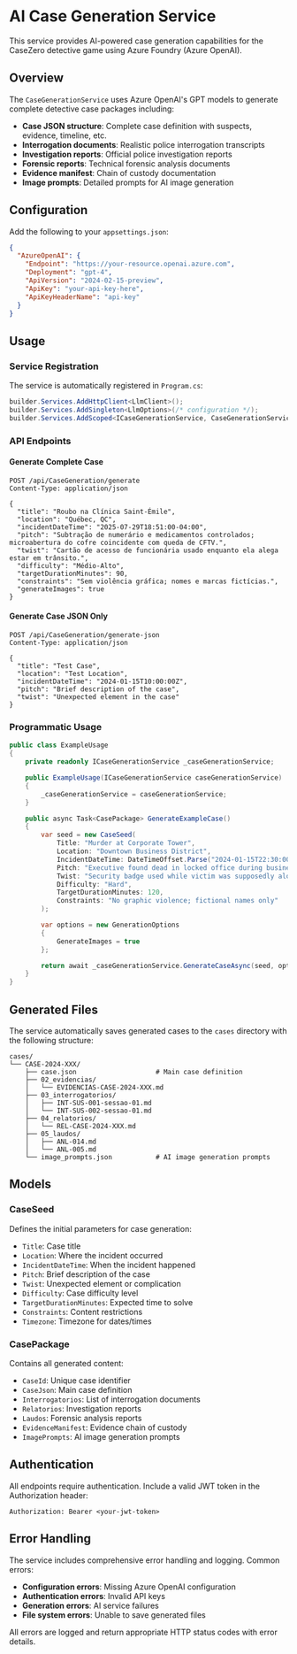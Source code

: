 # AI Case Generation Service

This service provides AI-powered case generation capabilities for the CaseZero detective game using Azure Foundry (Azure OpenAI).

## Overview

The `CaseGenerationService` uses Azure OpenAI's GPT models to generate complete detective case packages including:

- **Case JSON structure**: Complete case definition with suspects, evidence, timeline, etc.
- **Interrogation documents**: Realistic police interrogation transcripts
- **Investigation reports**: Official police investigation reports
- **Forensic reports**: Technical forensic analysis documents
- **Evidence manifest**: Chain of custody documentation
- **Image prompts**: Detailed prompts for AI image generation

## Configuration

Add the following to your `appsettings.json`:

```json
{
  "AzureOpenAI": {
    "Endpoint": "https://your-resource.openai.azure.com",
    "Deployment": "gpt-4",
    "ApiVersion": "2024-02-15-preview",
    "ApiKey": "your-api-key-here",
    "ApiKeyHeaderName": "api-key"
  }
}
```

## Usage

### Service Registration

The service is automatically registered in `Program.cs`:

```csharp
builder.Services.AddHttpClient<LlmClient>();
builder.Services.AddSingleton<LlmOptions>(/* configuration */);
builder.Services.AddScoped<ICaseGenerationService, CaseGenerationService>();
```

### API Endpoints

#### Generate Complete Case
```http
POST /api/CaseGeneration/generate
Content-Type: application/json

{
  "title": "Roubo na Clínica Saint-Émile",
  "location": "Québec, QC",
  "incidentDateTime": "2025-07-29T18:51:00-04:00",
  "pitch": "Subtração de numerário e medicamentos controlados; microabertura do cofre coincidente com queda de CFTV.",
  "twist": "Cartão de acesso de funcionária usado enquanto ela alega estar em trânsito.",
  "difficulty": "Médio-Alto",
  "targetDurationMinutes": 90,
  "constraints": "Sem violência gráfica; nomes e marcas fictícias.",
  "generateImages": true
}
```

#### Generate Case JSON Only
```http
POST /api/CaseGeneration/generate-json
Content-Type: application/json

{
  "title": "Test Case",
  "location": "Test Location",
  "incidentDateTime": "2024-01-15T10:00:00Z",
  "pitch": "Brief description of the case",
  "twist": "Unexpected element in the case"
}
```

### Programmatic Usage

```csharp
public class ExampleUsage
{
    private readonly ICaseGenerationService _caseGenerationService;

    public ExampleUsage(ICaseGenerationService caseGenerationService)
    {
        _caseGenerationService = caseGenerationService;
    }

    public async Task<CasePackage> GenerateExampleCase()
    {
        var seed = new CaseSeed(
            Title: "Murder at Corporate Tower",
            Location: "Downtown Business District",
            IncidentDateTime: DateTimeOffset.Parse("2024-01-15T22:30:00-05:00"),
            Pitch: "Executive found dead in locked office during business hours",
            Twist: "Security badge used while victim was supposedly alone",
            Difficulty: "Hard",
            TargetDurationMinutes: 120,
            Constraints: "No graphic violence; fictional names only"
        );

        var options = new GenerationOptions
        {
            GenerateImages = true
        };

        return await _caseGenerationService.GenerateCaseAsync(seed, options);
    }
}
```

## Generated Files

The service automatically saves generated cases to the `cases` directory with the following structure:

```
cases/
└── CASE-2024-XXX/
    ├── case.json                    # Main case definition
    ├── 02_evidencias/
    │   └── EVIDENCIAS-CASE-2024-XXX.md
    ├── 03_interrogatorios/
    │   ├── INT-SUS-001-sessao-01.md
    │   └── INT-SUS-002-sessao-01.md
    ├── 04_relatorios/
    │   └── REL-CASE-2024-XXX.md
    ├── 05_laudos/
    │   ├── ANL-014.md
    │   └── ANL-005.md
    └── image_prompts.json           # AI image generation prompts
```

## Models

### CaseSeed
Defines the initial parameters for case generation:
- `Title`: Case title
- `Location`: Where the incident occurred
- `IncidentDateTime`: When the incident happened
- `Pitch`: Brief description of the case
- `Twist`: Unexpected element or complication
- `Difficulty`: Case difficulty level
- `TargetDurationMinutes`: Expected time to solve
- `Constraints`: Content restrictions
- `Timezone`: Timezone for dates/times

### CasePackage
Contains all generated content:
- `CaseId`: Unique case identifier
- `CaseJson`: Main case definition
- `Interrogatorios`: List of interrogation documents
- `Relatorios`: Investigation reports
- `Laudos`: Forensic analysis reports
- `EvidenceManifest`: Evidence chain of custody
- `ImagePrompts`: AI image generation prompts

## Authentication

All endpoints require authentication. Include a valid JWT token in the Authorization header:

```http
Authorization: Bearer <your-jwt-token>
```

## Error Handling

The service includes comprehensive error handling and logging. Common errors:

- **Configuration errors**: Missing Azure OpenAI configuration
- **Authentication errors**: Invalid API keys
- **Generation errors**: AI service failures
- **File system errors**: Unable to save generated files

All errors are logged and return appropriate HTTP status codes with error details.